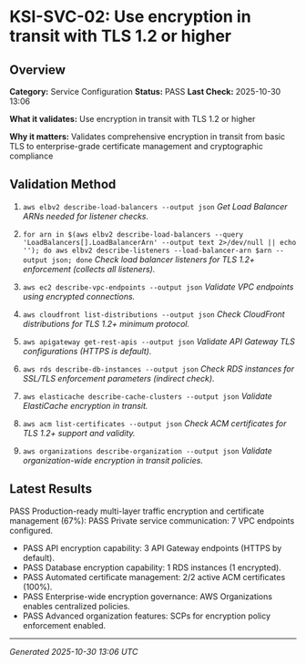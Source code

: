# KSI-SVC-02: Use encryption in transit with TLS 1.2 or higher

## Overview

**Category:** Service Configuration
**Status:** PASS
**Last Check:** 2025-10-30 13:06

**What it validates:** Use encryption in transit with TLS 1.2 or higher

**Why it matters:** Validates comprehensive encryption in transit from basic TLS to enterprise-grade certificate management and cryptographic compliance

## Validation Method

1. `aws elbv2 describe-load-balancers --output json`
   *Get Load Balancer ARNs needed for listener checks.*

2. `for arn in $(aws elbv2 describe-load-balancers --query 'LoadBalancers[].LoadBalancerArn' --output text 2>/dev/null || echo ''); do aws elbv2 describe-listeners --load-balancer-arn $arn --output json; done`
   *Check load balancer listeners for TLS 1.2+ enforcement (collects all listeners).*

3. `aws ec2 describe-vpc-endpoints --output json`
   *Validate VPC endpoints using encrypted connections.*

4. `aws cloudfront list-distributions --output json`
   *Check CloudFront distributions for TLS 1.2+ minimum protocol.*

5. `aws apigateway get-rest-apis --output json`
   *Validate API Gateway TLS configurations (HTTPS is default).*

6. `aws rds describe-db-instances --output json`
   *Check RDS instances for SSL/TLS enforcement parameters (indirect check).*

7. `aws elasticache describe-cache-clusters --output json`
   *Validate ElastiCache encryption in transit.*

8. `aws acm list-certificates --output json`
   *Check ACM certificates for TLS 1.2+ support and validity.*

9. `aws organizations describe-organization --output json`
   *Validate organization-wide encryption in transit policies.*

## Latest Results

PASS Production-ready multi-layer traffic encryption and certificate management (67%): PASS Private service communication: 7 VPC endpoints configured.
- PASS API encryption capability: 3 API Gateway endpoints (HTTPS by default).
- PASS Database encryption capability: 1 RDS instances (1 encrypted).
- PASS Automated certificate management: 2/2 active ACM certificates (100%).
- PASS Enterprise-wide encryption governance: AWS Organizations enables centralized policies.
- PASS Advanced organization features: SCPs for encryption policy enforcement enabled.

---
*Generated 2025-10-30 13:06 UTC*